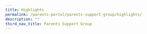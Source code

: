 ```yaml
---
title: Highlights
permalink: /parents-portal/parents-support-group/highlights/
description: ""
third_nav_title: Parents Support Group
---
```

